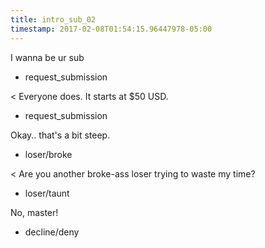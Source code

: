 ```yaml
---
title: intro_sub_02
timestamp: 2017-02-08T01:54:15.96447978-05:00
---
```


I wanna be ur sub
* request_submission

< Everyone does. It starts at $50 USD.
* request_submission

Okay.. that's a bit steep.
* loser/broke

< Are you another broke-ass loser trying to waste my time?
* loser/taunt

No, master!
* decline/deny
